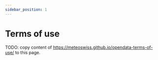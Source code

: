 ```yaml
---
sidebar_position: 1
---
```


# Terms of use

TODO: copy content of https://meteoswiss.github.io/opendata-terms-of-use/ to this page.
